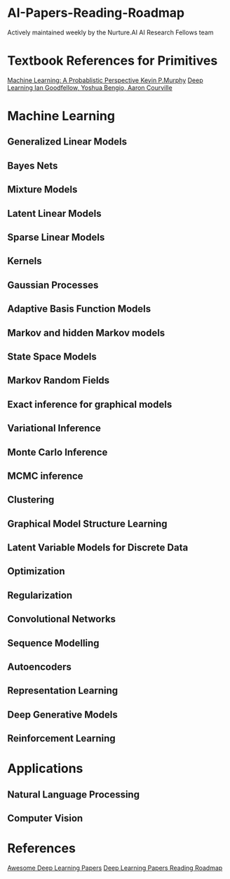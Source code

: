 # AI-Papers-Reading-Roadmap
Actively maintained weekly by the Nurture.AI AI Research Fellows team

# Textbook References for Primitives
[Machine Learning: A Probablistic Perspective Kevin P.Murphy](https://www.cs.ubc.ca/~murphyk/MLbook/)
[Deep Learning Ian Goodfellow, Yoshua Bengio, Aaron Courville](http://www.deeplearningbook.org/)


# Machine Learning

## Generalized Linear Models

## Bayes Nets

## Mixture Models

## Latent Linear Models

## Sparse Linear Models

## Kernels

## Gaussian Processes

## Adaptive Basis Function Models

## Markov and hidden Markov models

## State Space Models

## Markov Random Fields

## Exact inference for graphical models

## Variational Inference

## Monte Carlo Inference

## MCMC inference

## Clustering

## Graphical Model Structure Learning

## Latent Variable Models for Discrete Data

## Optimization

## Regularization

## Convolutional Networks

## Sequence Modelling

## Autoencoders

## Representation Learning

## Deep Generative Models

## Reinforcement Learning


# Applications

## Natural Language Processing

## Computer Vision



# References
[Awesome Deep Learning Papers](https://github.com/terryum/awesome-deep-learning-papers)
[Deep Learning Papers Reading Roadmap](https://github.com/floodsung/Deep-Learning-Papers-Reading-Roadmap)
